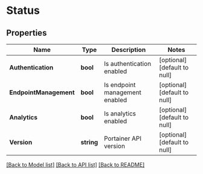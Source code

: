 # Status

## Properties
Name | Type | Description | Notes
------------ | ------------- | ------------- | -------------
**Authentication** | **bool** | Is authentication enabled | [optional] [default to null]
**EndpointManagement** | **bool** | Is endpoint management enabled | [optional] [default to null]
**Analytics** | **bool** | Is analytics enabled | [optional] [default to null]
**Version** | **string** | Portainer API version | [optional] [default to null]

[[Back to Model list]](../README.md#documentation-for-models) [[Back to API list]](../README.md#documentation-for-api-endpoints) [[Back to README]](../README.md)


